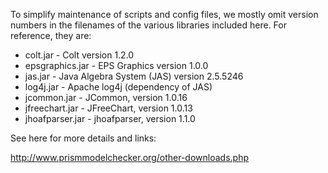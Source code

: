 To simplify maintenance of scripts and config files, we mostly omit version numbers in the filenames of the various libraries included here. For reference, they are:

* colt.jar - Colt version 1.2.0
* epsgraphics.jar - EPS Graphics version 1.0.0
* jas.jar - Java Algebra System (JAS) version 2.5.5246
* log4j.jar - Apache log4j (dependency of JAS)
* jcommon.jar - JCommon, version 1.0.16
* jfreechart.jar - JFreeChart, version 1.0.13
* jhoafparser.jar - jhoafparser, version 1.1.0

See here for more details and links:

http://www.prismmodelchecker.org/other-downloads.php


